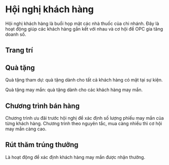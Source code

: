 # Hội nghị khách hàng
Hội nghị khách hàng là buổi họp mặt các nhà thuốc của chi nhánh. Đây là hoạt động giúp các khách hàng gắn kết với nhau và cơ hội để OPC gia tăng doanh số.

## Trang trí
## Quà tặng
Quà tặng tham dự: quà tặng dành cho tất cả khách hàng có mặt tại sự kiện.

Quà tặng may mắn: quà tặng dành cho các khách hàng may mắn.

## Chương trình bán hàng
Chương trình ưu đãi trước hội nghị để xác định số lượng phiếu may mắn của từng khách hàng. Chương trình theo nguyên tắc, mua càng nhiều thì cơ hội may mắn càng cao.
## Rút thăm trúng thưởng
Là hoạt động để xác định khách hàng may mắn được nhận thưởng.
